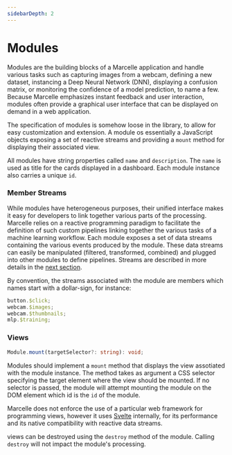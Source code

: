 ```yaml
---
sidebarDepth: 2
---
```


# Modules

Modules are the building blocks of a Marcelle application and handle various tasks such as capturing images from a webcam, defining a new dataset, instancing a Deep Neural Network (DNN), displaying a confusion matrix, or monitoring the confidence of a model prediction, to name a few. Because Marcelle emphasizes instant feedback and user interaction, modules often provide a graphical user interface that can be displayed on demand in a web application.

The specification of modules is somehow loose in the library, to allow for easy customization and extension. A module os essentially a JavaScript objects exposing a set of reactive streams and providing a `mount` method for displaying their associated view.

All modules have string properties called `name` and `description`. The `name` is used as title for the cards displayed in a dashboard. Each module instance also carries a unique `id`.

### Member Streams

While modules have heterogeneous purposes, their unified interface makes it easy for developers to link together various parts of the processing. Marcelle relies on a reactive programming paradigm to facilitate the definition of such custom pipelines linking together the various tasks of a machine learning workflow. Each module exposes a set of data streams containing the various events produced by the module. These data streams can easily be manipulated (filtered, transformed, combined) and plugged into other modules to define pipelines.
Streams are described in more details in the [next section](/api/streams).

By convention, the streams associated with the module are members which names start with a dollar-sign, for instance:

```js
button.$click;
webcam.$images;
webcam.$thumbnails;
mlp.$training;
```

### Views

```ts
Module.mount(targetSelector?: string): void;
```

Modules should implement a `mount` method that displays the view assotiated with the module instance. The method takes as argument a CSS selector specifying the target element where the view should be mounted. If no selector is passed, the module will attempt mounting the module on the DOM element which id is the `id` of the module.

Marcelle does not enforce the use of a particular web framework for programming views, however it uses [Svelte](https://svelte.dev/) internally, for its performance and its native compatibility with reactive data streams.

views can be destroyed using the `destroy` method of the module. Calling `destroy` will not impact the module's processing.
